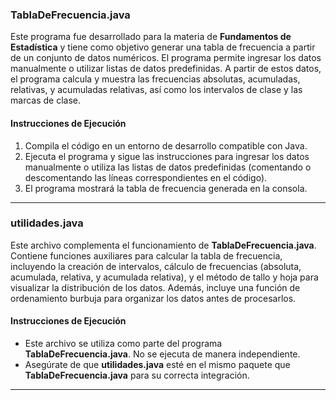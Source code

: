 ### **TablaDeFrecuencia.java**
Este programa fue desarrollado para la materia de **Fundamentos de Estadística** y tiene como objetivo generar una tabla de frecuencia a partir de un conjunto de datos numéricos. El programa permite ingresar los datos manualmente o utilizar listas de datos predefinidas. A partir de estos datos, el programa calcula y muestra las frecuencias absolutas, acumuladas, relativas, y acumuladas relativas, así como los intervalos de clase y las marcas de clase.

#### **Instrucciones de Ejecución**
1. Compila el código en un entorno de desarrollo compatible con Java.
2. Ejecuta el programa y sigue las instrucciones para ingresar los datos manualmente o utiliza las listas de datos predefinidas (comentando o descomentando las líneas correspondientes en el código).
3. El programa mostrará la tabla de frecuencia generada en la consola.

---

### **utilidades.java**
Este archivo complementa el funcionamiento de **TablaDeFrecuencia.java**. Contiene funciones auxiliares para calcular la tabla de frecuencia, incluyendo la creación de intervalos, cálculo de frecuencias (absoluta, acumulada, relativa, y acumulada relativa), y el método de tallo y hoja para visualizar la distribución de los datos. Además, incluye una función de ordenamiento burbuja para organizar los datos antes de procesarlos.

#### **Instrucciones de Ejecución**
- Este archivo se utiliza como parte del programa **TablaDeFrecuencia.java**. No se ejecuta de manera independiente.
- Asegúrate de que **utilidades.java** esté en el mismo paquete que **TablaDeFrecuencia.java** para su correcta integración.

---
